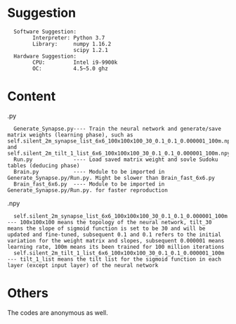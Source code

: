 # Suggestion

      Software Suggestion:
            Interpreter: Python 3.7
            Library:     numpy 1.16.2
                         scipy 1.2.1
      Hardware Suggestion:
            CPU:         Intel i9-9900k 
            OC:          4.5~5.0 ghz
      
# Content

.py

      Generate_Synapse.py---- Train the neural network and generate/save matrix weights (learning phase), such as self.silent_2m_synapse_list_6x6_100x100x100_30_0.1_0.1_0.000001_100m.npy and self.silent_2m_tilt_1_list_6x6_100x100x100_30_0.1_0.1_0.000001_100m.npy
      Run.py             ---- Load saved matrix weight and sovle Sudoku tables (deducing phase)
      Brain.py           ---- Module to be imported in Generate_Synapse.py/Run.py. Might be slower than Brain_fast_6x6.py
      Brain_fast_6x6.py  ---- Module to be imported in Generate_Synapse.py/Run.py. for faster reproduction

.npy

      self.silent_2m_synapse_list_6x6_100x100x100_30_0.1_0.1_0.000001_100m --- 100x100x100 means the topology of the neural network, tilt_30 means the slope of sigmoid function is set to be 30 and will be updated and fine-tuned, subsequent 0.1 and 0.1 refers to the initial variation for the weight matrix and slopes, subsequent 0.000001 means learning rate, 100m means its been trained for 100 million iterations
      self.silent_2m_tilt_1_list_6x6_100x100x100_30_0.1_0.1_0.000001_100m  --- tilt_1_list means the tilt list for the sigmoid function in each layer (except input layer) of the neural network
      
# Others
The codes are anonymous as well.
